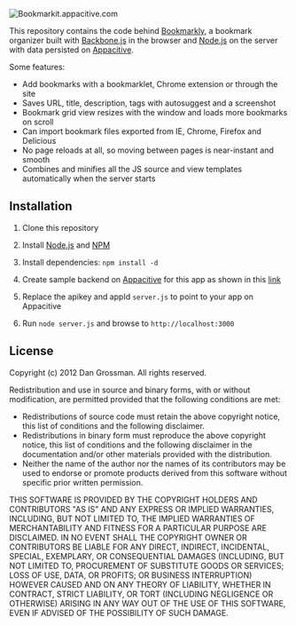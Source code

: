 ![Bookmarkit.appacitive.com](http://bookmarkit.appacitive.com/images/homeshot.png)

This repository contains the code behind [Bookmarkly](http://bookmarkit.appacitive.com), a bookmark organizer built with [Backbone.js](http://backbonejs.org/) in the browser and [Node.js](http://nodejs.org/) on the server with data persisted on [Appacitive](http://www.appacitive.com).

Some features:

* Add bookmarks with a bookmarklet, Chrome extension or through the site
* Saves URL, title, description, tags with autosuggest and a screenshot
* Bookmark grid view resizes with the window and loads more bookmarks on scroll
* Can import bookmark files exported from IE, Chrome, Firefox and Delicious
* No page reloads at all, so moving between pages is near-instant and smooth
* Combines and minifies all the JS source and view templates automatically when the server starts

## Installation

1. Clone this repository

2. Install [Node.js](http://nodejs.org/) and [NPM](http://npmjs.org/)

4. Install dependencies: `npm install -d`

5. Create sample backend on [Appacitive](http://www.appacitive.com/) for this app as shown in this [link](http://vimeo.com/89849527)

6. Replace the apikey and appId `server.js` to point to your app on Appacitive

7. Run `node server.js` and browse to `http://localhost:3000`


## License

Copyright (c) 2012 Dan Grossman. All rights reserved.

Redistribution and use in source and binary forms, with or without modification, are permitted provided that the following conditions are met:

* Redistributions of source code must retain the above copyright notice, this list of conditions and the following disclaimer.
* Redistributions in binary form must reproduce the above copyright notice, this list of conditions and the following disclaimer in the documentation and/or other materials provided with the distribution.
* Neither the name of the author nor the names of its contributors may be used to endorse or promote products derived from this software without specific prior written permission.

THIS SOFTWARE IS PROVIDED BY THE COPYRIGHT HOLDERS AND CONTRIBUTORS "AS IS" AND ANY EXPRESS OR IMPLIED WARRANTIES, INCLUDING, BUT NOT LIMITED TO, THE IMPLIED WARRANTIES OF MERCHANTABILITY AND FITNESS FOR A PARTICULAR PURPOSE ARE DISCLAIMED. IN NO EVENT SHALL THE COPYRIGHT OWNER OR CONTRIBUTORS BE LIABLE FOR ANY DIRECT, INDIRECT, INCIDENTAL, SPECIAL, EXEMPLARY, OR CONSEQUENTIAL DAMAGES (INCLUDING, BUT NOT LIMITED TO, PROCUREMENT OF SUBSTITUTE GOODS OR SERVICES; LOSS OF USE, DATA, OR PROFITS; OR BUSINESS INTERRUPTION) HOWEVER CAUSED AND ON ANY THEORY OF LIABILITY, WHETHER IN CONTRACT, STRICT LIABILITY, OR TORT (INCLUDING NEGLIGENCE OR OTHERWISE) ARISING IN ANY WAY OUT OF THE USE OF THIS SOFTWARE, EVEN IF ADVISED OF THE POSSIBILITY OF SUCH DAMAGE.
